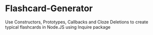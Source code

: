# Flashcard-Generator
Use Constructors, Prototypes, Callbacks and Cloze Deletions to create typical flashcards in Node.JS using Inquire package
